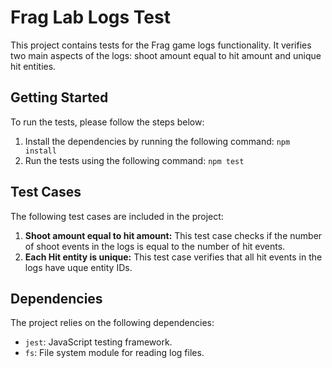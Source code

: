 # Frag Lab Logs Test

This project contains tests for the Frag game logs functionality. It verifies two main aspects of the logs: shoot amount equal to hit amount and unique hit entities.

## Getting Started

To run the tests, please follow the steps below:

1. Install the dependencies by running the following command:
`npm install`
2. Run the tests using the following command:
`npm test`

## Test Cases

The following test cases are included in the project:

1. **Shoot amount equal to hit amount:** This test case checks if the number of shoot events in the logs is equal to the number of hit events.
2. **Each Hit entity is unique:** This test case verifies that all hit events in the logs have uque entity IDs.

## Dependencies

The project relies on the following dependencies:

- `jest`: JavaScript testing framework.
- `fs`: File system module for reading log files.
